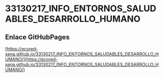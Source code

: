 # **33130217_INFO_ENTORNOS_SALUDABLES_DESARROLLO_HUMANO**

## **Enlace GitHubPages**

[https://ecored-sena.github.io/33130217_INFO_ENTORNOS_SALUDABLES_DESARROLLO_HUMANO/](https://ecored-sena.github.io/33130217_INFO_ENTORNOS_SALUDABLES_DESARROLLO_HUMANO/)

#
